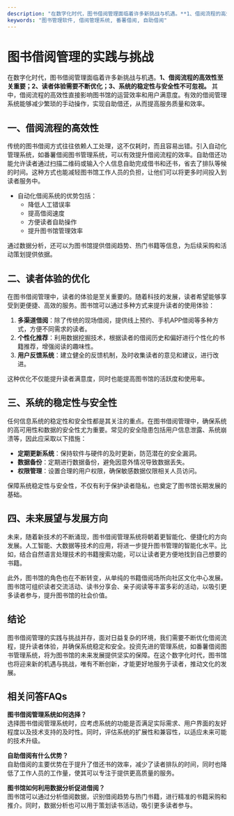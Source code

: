 ```yaml
---
description: "在数字化时代，图书借阅管理面临着许多新挑战与机遇。**1、借阅流程的高效性至关重要；2、读者体验需要不断优化；3、系统的稳定性与安全性不可忽视。** 其中，借阅流程的高效性直接影响图书馆的运营效率和用户满意度。有效的借阅管理系统能够减少繁琐的手动操作，实现自助借还，从而提高服务质量和效率。"
keywords: "图书管理软件, 借阅管理系统, 番薯借阅, 自助借阅"
---
```

# 图书借阅管理的实践与挑战

在数字化时代，图书借阅管理面临着许多新挑战与机遇。**1、借阅流程的高效性至关重要；2、读者体验需要不断优化；3、系统的稳定性与安全性不可忽视。** 其中，借阅流程的高效性直接影响图书馆的运营效率和用户满意度。有效的借阅管理系统能够减少繁琐的手动操作，实现自助借还，从而提高服务质量和效率。

## **一、借阅流程的高效性**

传统的图书借阅方式往往依赖人工处理，这不仅耗时，而且容易出错。引入自动化管理系统，如番薯借阅图书管理系统，可以有效提升借阅流程的效率。自助借还功能允许读者通过扫描二维码或输入个人信息自助完成借书和还书，省去了排队等候的时间。这种方式也能减轻图书馆工作人员的负担，让他们可以将更多时间投入到读者服务中。

- 自动化借阅系统的优势包括：
  - 降低人工错误率
  - 提高借阅速度
  - 方便读者自助操作
  - 提升图书馆管理效率

通过数据分析，还可以为图书馆提供借阅趋势、热门书籍等信息，为后续采购和活动策划提供依据。

## **二、读者体验的优化**

在图书借阅管理中，读者的体验是至关重要的。随着科技的发展，读者希望能够享受到更便捷、高效的服务。图书馆可以通过多种方式来提升读者的使用体验：

1. **多渠道借阅**：除了传统的现场借阅，提供线上预约、手机APP借阅等多种方式，方便不同需求的读者。
2. **个性化推荐**：利用数据挖掘技术，根据读者的借阅历史和偏好进行个性化的书籍推荐，增强阅读的趣味性。
3. **用户反馈系统**：建立健全的反馈机制，及时收集读者的意见和建议，进行改进。

这种优化不仅能提升读者满意度，同时也能提高图书馆的活跃度和使用率。

## **三、系统的稳定性与安全性**

任何信息系统的稳定性和安全性都是其关注的重点。在图书借阅管理中，确保系统的高可用性和数据的安全性尤为重要。常见的安全隐患包括用户信息泄露、系统崩溃等，因此应采取以下措施：

- **定期更新系统**：保持软件与硬件的及时更新，防范潜在的安全漏洞。
- **数据备份**：定期进行数据备份，避免因意外情况导致数据丢失。
- **权限管理**：设置合理的用户权限，确保敏感数据仅限相关人员访问。
  
保障系统稳定性与安全性，不仅有利于保护读者隐私，也奠定了图书馆长期发展的基础。

## **四、未来展望与发展方向**

未来，随着新技术的不断涌现，图书借阅管理系统将朝着更智能化、便捷化的方向发展。人工智能、大数据等技术的应用，将进一步提升图书管理的智能化水平。比如，结合自然语言处理技术的书籍搜索功能，可以让读者更方便地找到自己想要的书籍。

此外，图书馆的角色也在不断转变，从单纯的书籍借阅场所向社区文化中心发展。图书馆可组织读者交流活动、读书分享会、亲子阅读等丰富多彩的活动，以吸引更多读者参与，提升图书馆的社会价值。

## **结论**

图书借阅管理的实践与挑战并存，面对日益复杂的环境，我们需要不断优化借阅流程，提升读者体验，并确保系统稳定和安全。投资先进的管理系统，如番薯借阅图书管理系统，将为图书馆的未来发展提供坚实的保障。在这个数字化时代，图书馆也将迎来新的机遇与挑战，唯有不断创新，才能更好地服务于读者，推动文化的发展。

## 相关问答FAQs

**图书借阅管理系统如何选择？**  
选择图书借阅管理系统时，应考虑系统的功能是否满足实际需求、用户界面的友好程度以及技术支持的及时性。同时，评估系统的扩展性和兼容性，以适应未来可能的技术升级。

**自助借阅有什么优势？**  
自助借阅的主要优势在于提升了借还书的效率，减少了读者排队的时间，同时也降低了工作人员的工作量，使其可以专注于提供更高质量的服务。

**图书馆如何利用数据分析促进借阅？**  
图书馆可以通过分析借阅数据，识别借阅趋势与热门书籍，进行精准的书籍采购和推介。同时，数据分析也可以用于策划读书活动，吸引更多读者参与。
